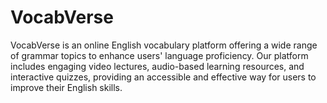# VocabVerse
VocabVerse is an online English vocabulary platform offering a wide range of grammar topics to enhance users' language proficiency. Our platform includes engaging video lectures, audio-based learning resources, and interactive quizzes, providing an accessible and effective way for users to improve their English skills.
